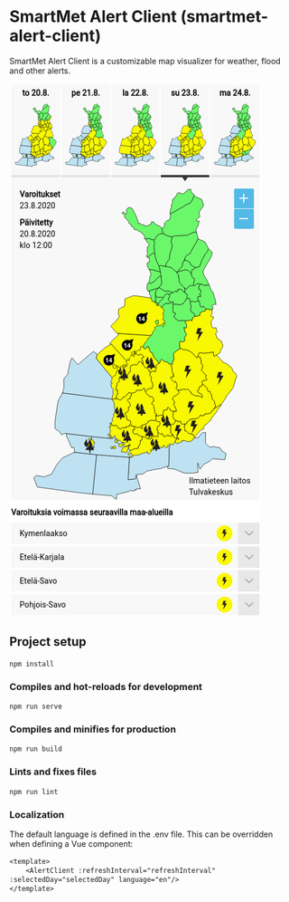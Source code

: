 # SmartMet Alert Client (smartmet-alert-client)

SmartMet Alert Client is a customizable map visualizer for weather, flood and other alerts.

![Screenshot](./screenshot.png)

## Project setup
```
npm install
```

### Compiles and hot-reloads for development
```
npm run serve
```

### Compiles and minifies for production
```
npm run build
```

### Lints and fixes files
```
npm run lint
```

### Localization

The default language is defined in the .env file. This can be overridden when defining a Vue component:
```
<template>
    <AlertClient :refreshInterval="refreshInterval" :selectedDay="selectedDay" language="en"/>
</template>
```
